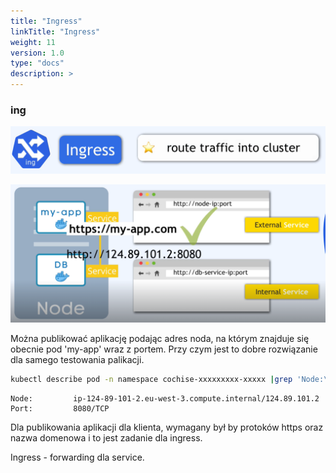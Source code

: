 ```yaml
---
title: "Ingress"
linkTitle: "Ingress"
weight: 11
version: 1.0
type: "docs"
description: >
---
```


### ing

![ing](../05-ingress/ing.png)

![ingres](../05-ingress/ingres.png)

Można publikować aplikację podając adres noda, na którym znajduje się obecnie pod 'my-app' wraz z portem.
Przy czym jest to dobre rozwiązanie dla samego testowania palikacji.

```bash
kubectl describe pod -n namespace cochise-xxxxxxxxx-xxxxx |grep 'Node:\|Port:'`
```

```
Node:         ip-124-89-101-2.eu-west-3.compute.internal/124.89.101.2
Port:         8080/TCP
```

Dla publikowania aplikacji dla klienta, wymagany był by protoków https oraz nazwa domenowa i to jest zadanie dla ingress.

Ingress -  forwarding dla service.